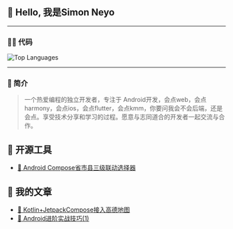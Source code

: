 ## 👋 Hello, 我是Simon Neyo
---
### 👨‍💻 代码

![Top Languages](https://github-readme-stats.vercel.app/api/top-langs/?username=simonniex&layout=compact&langs_count=6)

---

### 📝 简介
> 一个热爱编程的独立开发者，专注于 Android开发，会点web，会点harmony，会点ios，会点flutter，会点kmm，你要问我会不会后端，还是会点。享受技术分享和学习的过程。愿意与志同道合的开发者一起交流与合作。
## 🧩 开源工具
- [📱 Android Compose省市县三级联动选择器](https://github.com/simonniex/SimonCityPicker)

## 📝 我的文章
- [📖 Kotlin+JetpackCompose接入高德地图](https://blog.csdn.net/m0_75235064/article/details/142397824?fromshare=blogdetail&sharetype=blogdetail&sharerId=142397824&sharerefer=PC&sharesource=m0_75235064&sharefrom=from_link)
- [📑 Android进阶实战技巧(1)](https://blog.csdn.net/m0_75235064/article/details/140913185?fromshare=blogdetail&sharetype=blogdetail&sharerId=140913185&sharerefer=PC&sharesource=m0_75235064&sharefrom=from_link)
